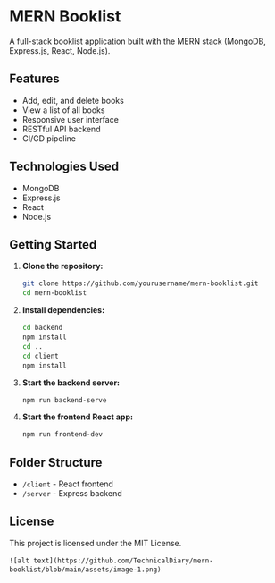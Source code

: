# MERN Booklist

A full-stack booklist application built with the MERN stack (MongoDB, Express.js, React, Node.js).

## Features

- Add, edit, and delete books
- View a list of all books
- Responsive user interface
- RESTful API backend
- CI/CD pipeline 

## Technologies Used

- MongoDB
- Express.js
- React
- Node.js

## Getting Started

1. **Clone the repository:**
    ```bash
    git clone https://github.com/yourusername/mern-booklist.git
    cd mern-booklist
    ```

2. **Install dependencies:**
    ```bash
    cd backend
    npm install
    cd ..
    cd client
    npm install
    ```

3. **Start the backend server:**
    ```bash
    npm run backend-serve
    ```

4. **Start the frontend React app:**
    ```bash
    npm run frontend-dev
    ```

## Folder Structure

- `/client` - React frontend
- `/server` - Express backend

## License

This project is licensed under the MIT License.

    ![alt text](https://github.com/TechnicalDiary/mern-booklist/blob/main/assets/image-1.png)